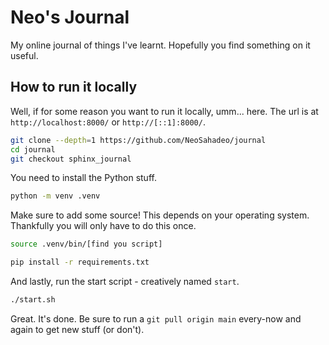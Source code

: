 # Neo's Journal

My online journal of things I've learnt.
Hopefully you find something on it useful.

## How to run it locally

Well, if for some reason you want to run it
locally, umm... here. The url is at `http://localhost:8000/`
or `http://[::1]:8000/`.

```bash
git clone --depth=1 https://github.com/NeoSahadeo/journal
cd journal
git checkout sphinx_journal
```

You need to install the Python stuff.

```bash
python -m venv .venv
```

Make sure to add some source! This depends
on your operating system. Thankfully you
will only have to do this once.

```bash
source .venv/bin/[find you script]
```

```bash
pip install -r requirements.txt
```

And lastly, run the start script - creatively
named `start`.

```bash
./start.sh
```

Great. It's done. Be sure to run a `git pull origin main`
every-now and again to get new stuff (or don't).
